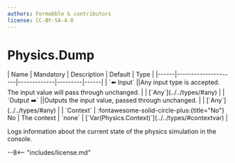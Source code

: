 ```yaml
---
authors: Formabble & contributors
license: CC-BY-SA-4.0
---
```



# Physics.Dump

<div class="sh-parameters" markdown="1">
| Name | Mandatory | Description | Default | Type |
|------|---------------------|-------------|---------|------|
| `⬅️ Input` ||Any input type is accepted. The input value will pass through unchanged. | | [`Any`](../../types/#any) |
| `Output ➡️` ||Outputs the input value, passed through unchanged. | | [`Any`](../../types/#any) |
| `Context` | :fontawesome-solid-circle-plus:{title="No"} No  | The context | `none` | [`Var(Physics.Context)`](../../types/#contextvar) |

</div>

Logs information about the current state of the physics simulation in the console.

--8<-- "includes/license.md"


